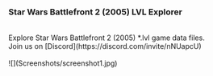 ### Star Wars Battlefront 2 (2005) LVL Explorer
<br />
Explore Star Wars Battlefront 2 (2005) *.lvl game data files.<br />
Join us on [Discord](https://discord.com/invite/nNUapcU)<br />
<br />
![](Screenshots/screenshot1.jpg)